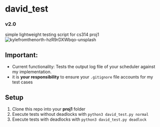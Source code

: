 # david_test
### v2.0
simple lightweight testing script for cs314 proj1
![kylefromthenorth-hzR9rDXWbqo-unsplash](https://github.com/Voltzz9/david_test/assets/91885586/4803ee3b-f777-41c3-9839-e1a52c113b41)


## Important:
- Current functionality: Tests the output log file of your scheduler against my implementation.
- it is **your responsibility** to ensure your `.gitignore` file accounts for my test cases

## Setup
1. Clone this repo into your **proj1** folder
2. Execute tests without deadlocks with `python3 david_test.py normal`
3. Execute tests with deadlocks with `python3 david_test.py deadlock`
